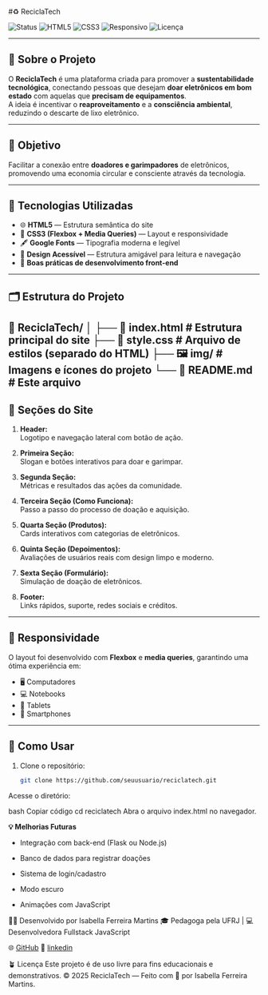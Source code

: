 #♻️ ReciclaTech

![Status](https://img.shields.io/badge/status-em%20desenvolvimento-brightgreen)
![HTML5](https://img.shields.io/badge/feito%20com-HTML5-orange)
![CSS3](https://img.shields.io/badge/estilizado%20com-CSS3-blue)
![Responsivo](https://img.shields.io/badge/layout-responsivo-lightgrey)
![Licença](https://img.shields.io/badge/licença-livre-success)

---

## 🌱 Sobre o Projeto

O **ReciclaTech** é uma plataforma criada para promover a **sustentabilidade tecnológica**, conectando pessoas que desejam **doar eletrônicos em bom estado** com aquelas que **precisam de equipamentos**.  
A ideia é incentivar o **reaproveitamento** e a **consciência ambiental**, reduzindo o descarte de lixo eletrônico.

---

## 🎯 Objetivo

Facilitar a conexão entre **doadores e garimpadores** de eletrônicos, promovendo uma economia circular e consciente através da tecnologia.

---

## 🧩 Tecnologias Utilizadas

- 🌐 **HTML5** — Estrutura semântica do site  
- 🎨 **CSS3 (Flexbox + Media Queries)** — Layout e responsividade  
- 🖋️ **Google Fonts** — Tipografia moderna e legível  
- 💬 **Design Acessível** — Estrutura amigável para leitura e navegação  
- 🧱 **Boas práticas de desenvolvimento front-end**

---

## 🗂️ Estrutura do Projeto

📁 ReciclaTech/
│
├── 📄 index.html # Estrutura principal do site
├── 🎨 style.css # Arquivo de estilos (separado do HTML)
├── 🖼️ img/ # Imagens e ícones do projeto
└── 📘 README.md # Este arquivo
---

## 📍 Seções do Site

1. **Header:**  
   Logotipo e navegação lateral com botão de ação.

2. **Primeira Seção:**  
   Slogan e botões interativos para doar e garimpar.

3. **Segunda Seção:**  
   Métricas e resultados das ações da comunidade.

4. **Terceira Seção (Como Funciona):**  
   Passo a passo do processo de doação e aquisição.

5. **Quarta Seção (Produtos):**  
   Cards interativos com categorias de eletrônicos.

6. **Quinta Seção (Depoimentos):**  
   Avaliações de usuários reais com design limpo e moderno.

7. **Sexta Seção (Formulário):**  
   Simulação de doação de eletrônicos.

8. **Footer:**  
   Links rápidos, suporte, redes sociais e créditos.

---

## 📱 Responsividade

O layout foi desenvolvido com **Flexbox** e **media queries**, garantindo uma ótima experiência em:

- 🖥️ Computadores  
- 💻 Notebooks  
- 📱 Tablets  
- 📲 Smartphones  

---

## 🚀 Como Usar

1. Clone o repositório:
   ```bash
   git clone https://github.com/seuusuario/reciclatech.git
Acesse o diretório:

bash
Copiar código
cd reciclatech
Abra o arquivo index.html no navegador.

**💡 Melhorias Futuras**
- Integração com back-end (Flask ou Node.js)

- Banco de dados para registrar doações

- Sistema de login/cadastro

- Modo escuro

- Animações com JavaScript

👩‍💻 Desenvolvido por
Isabella Ferreira Martins
🎓 Pedagoga pela UFRJ | 💻 Desenvolvedora Fullstack JavaScript

🌐 [GitHub](https://github.com/bronzefloo/)
💼 [linkedin](https://www.linkedin.com/in/isabellamartins65/)


🪴 Licença
Este projeto é de uso livre para fins educacionais e demonstrativos.
© 2025 ReciclaTech — Feito com 💚 por Isabella Ferreira Martins.
